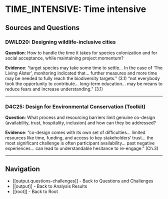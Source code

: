# TIME_INTENSIVE: Time intensive

## Sources and Questions

### DWILD20: Designing wildlife-inclusive cities

**Question**: How to handle the time it takes for species colonization and for social acceptance, while maintaining project momentum?

**Evidence**: “target species may take some time to settle… In the case of ‘The Living Alster’, monitoring indicated that… further measures and more time may be needed to fully reach the biodiversity targets.” (3.1)
“not everybody took the opportunity to contribute… long-term education… may be means to reduce fears and increase understanding.” (3.1)

---

### D4C25: Design for Environmental Conservation (Toolkit)

**Question**: What process and resourcing barriers limit genuine co-design (availability, trust, hospitality, inclusion) and how can they be addressed?

**Evidence**: “co-design comes with its own set of difficulties… limited resources like time, funding, and access to key stakeholders’ trust… the most significant challenge is often participant availability… past negative experiences… can lead to understandable hesitance to re-engage.” (Ch.3)

---

## Navigation

- [[output.questions-challenges]] - Back to Questions and Challenges
- [[output]] - Back to Analysis Results
- [[root]] - Back to Root
